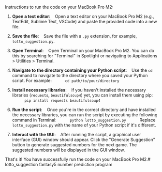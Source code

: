 Instructions to run the code on your MacBook Pro M2:

1. **Open a text editor**:
   Open a text editor on your MacBook Pro M2 (e.g., TextEdit, Sublime Text, VSCode) and paste the provided code into a new file.

2. **Save the file**:
   Save the file with a `.py` extension, for example, `lotto_suggestion.py`.

3. **Open Terminal**:
   Open Terminal on your MacBook Pro M2. You can do this by searching for "Terminal" in Spotlight or navigating to Applications > Utilities > Terminal.

4. **Navigate to the directory containing your Python script**:
   Use the `cd` command to navigate to the directory where you saved your Python script. For example:
   ```
   cd path/to/your/directory
   ```

5. **Install necessary libraries**:
   If you haven't installed the necessary libraries (`requests`, `beautifulsoup4`) yet, you can install them using pip:
   ```
   pip install requests beautifulsoup4
   ```

6. **Run the script**:
   Once you're in the correct directory and have installed the necessary libraries, you can run the script by executing the following command in Terminal:
   ```
   python lotto_suggestion.py
   ```
   Replace `lotto_suggestion.py` with the name of your Python script if it's different.

7. **Interact with the GUI**:
   After running the script, a graphical user interface (GUI) window should appear. Click the "Generate Suggestion" button to generate suggested numbers for the next game. The suggested numbers will be displayed in the GUI window.

That's it! You have successfully run the code on your MacBook Pro M2.# lotto_suggestion
fantasy5 number prediction program
